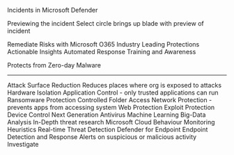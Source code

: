 Incidents in Microsoft Defender

Previewing the incident
	Select circle brings up blade with preview of incident

Remediate Risks with Microsoft O365
	Industry Leading Protections
	Actionable Insights
	Automated Response
	Training and Awareness

Protects from Zero-day Malware

_______________________________________________________________
Attack Surface Reduction
	Reduces places where org is exposed to attacks
		Hardware Isolation
		Application Control - only trusted applications can run
		Ransomware Protection
		Controlled Folder Access
		Network Protection - prevents apps from accessing system
		Web Protection
		Exploit Protection
		Device Control
Next Generation Antivirus
	Machine Learning
	Big-Data Analysis
	In-Depth threat research
	Microsoft Cloud
			Behaviour Monitoring
			Heuristics
			Real-time Threat Detection
Defender for Endpoint
Endpoint Detection and Response
	Alerts on suspicious or malicious activity
	Investigate
	
			